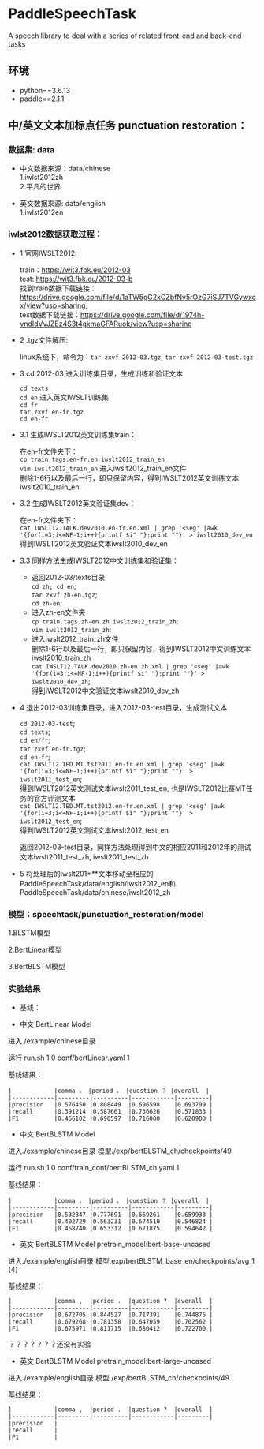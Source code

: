 # PaddleSpeechTask
A speech library to deal with a series of related front-end and back-end tasks  

## 环境
- python==3.6.13
- paddle==2.1.1

## 中/英文文本加标点任务 punctuation restoration：

### 数据集: data
- 中文数据来源：data/chinese  
1.iwlst2012zh  
2.平凡的世界

-  英文数据来源: data/english  
1.iwlst2012en

### iwlst2012数据获取过程：
- 1 官网IWSLT2012:  

  train：https://wit3.fbk.eu/2012-03  
  test: https://wit3.fbk.eu/2012-03-b  
  找到train数据下载链接：https://drive.google.com/file/d/1aTW5gG2xCZbfNy5rOzG7iSJ7TVGywxcx/view?usp=sharing;   
  test数据下载链接：https://drive.google.com/file/d/1974h-vndIdVvJZEz4S3t4gkmaGFARuok/view?usp=sharing

- 2 .tgz文件解压:  

  linux系统下，命令为：`tar zxvf 2012-03.tgz`;  `tar zxvf 2012-03-test.tgz`

- 3 cd 2012-03 进入训练集目录，生成训练和验证文本  
  
  `cd texts`   
  `cd en` 进入英文IWSLT训练集  
  `cd fr`  
  `tar zxvf en-fr.tgz`  
  `cd en-fr`
  
- 3.1 生成IWSLT2012英文训练集train：  

  在en-fr文件夹下：  
  `cp train.tags.en-fr.en iwslt2012_train_en`  
  `vim iwslt2012_train_en` 进入iwslt2012_train_en文件  
  删除1-6行以及最后一行，即只保留<transcript>内容，得到IWSLT2012英文训练文本iwslt2010_train_en  

- 3.2 生成IWSLT2012英文验证集dev： 

  在en-fr文件夹下：   
  `cat IWSLT12.TALK.dev2010.en-fr.en.xml | grep '<seg' |awk '{for(i=3;i<=NF-1;i++){printf $i" "};print ""}' > iwslt2010_dev_en`   
  得到IWSLT2012英文验证文本iwslt2010_dev_en  

- 3.3 同样方法生成IWSLT2012中文训练集和验证集：  
  
  - 返回2012-03/texts目录    
  `cd zh; cd en`;  
  `tar zxvf zh-en.tgz`;  
  `cd zh-en`;   
  - 进入zh-en文件夹  
  `cp train.tags.zh-en.zh iwslt2012_train_zh`;  
  `vim iwslt2012_train_zh`;  
  - 进入iwslt2012_train_zh文件  
  删除1-6行以及最后一行，即只保留<transcript>内容，得到IWSLT2012中文训练文本iwslt2010_train_zh  
  `cat IWSLT12.TALK.dev2010.zh-en.zh.xml | grep '<seg' |awk '{for(i=3;i<=NF-1;i++){printf $i" "};print ""}' > iwslt2010_dev_zh`;  
  得到IWSLT2012中文验证文本iwslt2010_dev_zh  

- 4 退出2012-03训练集目录，进入2012-03-test目录，生成测试文本  
  
  `cd 2012-03-test`;  
  `cd texts`;  
  `cd en/fr`;   
  `tar zxvf en-fr.tgz`;   
  `cd en-fr`;  
  `cat IWSLT12.TED.MT.tst2011.en-fr.en.xml | grep '<seg' |awk '{for(i=3;i<=NF-1;i++){printf $i" "};print ""}' > iwslt2011_test_en`;  
  得到IWSLT2012英文测试文本iwslt2011_test_en, 也是IWSLT2012比赛MT任务的官方评测文本   
  `cat IWSLT12.TED.MT.tst2012.en-fr.en.xml | grep '<seg' |awk '{for(i=3;i<=NF-1;i++){printf $i" "};print ""}' > iwslt2012_test_en`;  
  得到IWSLT2012英文测试文本iwslt2012_test_en  

  返回2012-03-test目录，同样方法处理得到中文的相应2011和2012年的测试文本iwslt2011_test_zh, iwslt2011_test_zh  

- 5 将处理后的iwslt201*_*_*文本移动至相应的PaddleSpeechTask/data/english/iwslt2012_en和PaddleSpeechTask/data/chinese/iwslt2012_zh
  

### 模型：speechtask/punctuation_restoration/model
1.BLSTM模型

2.BertLinear模型

3.BertBLSTM模型

### 实验结果
* 基线：
- 中文 BertLinear Model
  
进入./example/chinese目录 

运行 run.sh 1 0 conf/bertLinear.yaml 1

基线结果：

    |            |comma ， |period 。 |question ？ |overall  |
    |------------|---------|----------|------------|---------|
    |precision   |0.576450 |0.808449  |0.696598    |0.693799 |
    |recall      |0.391214 |0.587661  |0.736626    |0.571833 |
    |F1          |0.466102 |0.690597  |0.716000    |0.620900 |

- 中文 BertBLSTM Model
  
进入./example/chinese目录 模型./exp/bertBLSTM_ch/checkpoints/49

运行 run.sh 1 0 conf/train_conf/bertBLSTM_ch.yaml 1

基线结果：

    |            |comma ， |period 。 |question ？ |overall  |
    |------------|---------|----------|------------|---------|
    |precision   |0.532847 |0.777691  |0.669261    |0.659933 |
    |recall      |0.402729 |0.563231  |0.674510    |0.546824 |
    |F1          |0.458740 |0.653312  |0.671875    |0.594642 |


- 英文 BertBLSTM Model  pretrain_model:bert-base-uncased
  
进入./example/english目录 模型.exp/bertBLSTM_base_en/checkpoints/avg_1  (4)

基线结果：

    |            |comma ,  |period .  |question ?  |overall  |
    |------------|---------|----------|------------|---------|
    |precision   |0.672705 |0.844527  |0.717391    |0.744875 |
    |recall      |0.679268 |0.781358  |0.647059    |0.702562 |
    |F1          |0.675971 |0.811715  |0.680412    |0.722700 |


？？？？？？？还没有实验
- 英文 BertBLSTM Model  pretrain_model:bert-large-uncased
  
进入./example/english目录 模型./exp/bertBLSTM_ch/checkpoints/49

基线结果：

    |            |comma ,  |period .  |question ?  |overall  |
    |------------|---------|----------|------------|---------|
    |precision   |
    |recall      |
    |F1          |

